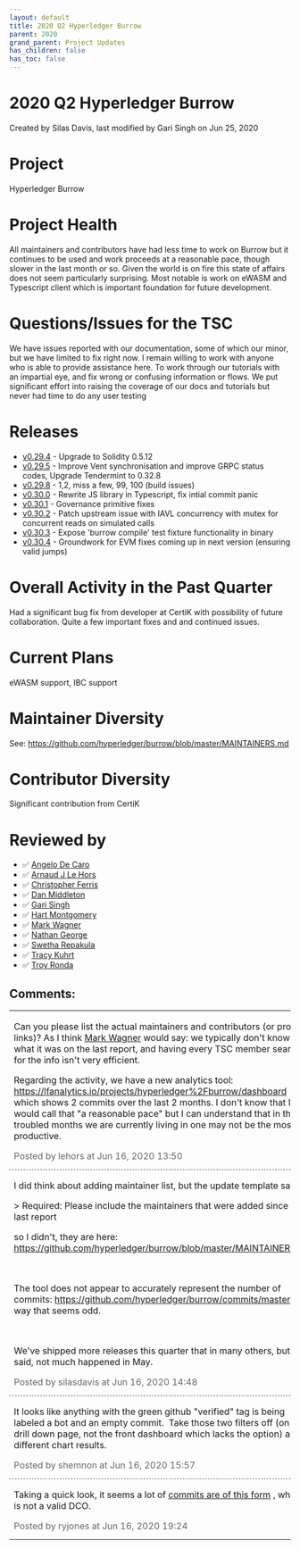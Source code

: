 ```yaml
---
layout: default
title: 2020 Q2 Hyperledger Burrow
parent: 2020
grand_parent: Project Updates
has_children: false
has_toc: false
---
```


# 2020 Q2 Hyperledger Burrow

Created by Silas Davis, last modified by Gari Singh on Jun 25, 2020

# Project

Hyperledger Burrow

# Project Health

All maintainers and contributors have had less time to work on Burrow
but it continues to be used and work proceeds at a reasonable pace,
though slower in the last month or so. Given the world is on fire this
state of affairs does not seem particularly surprising. Most notable is
work on eWASM and Typescript client which is important foundation for
future development. 

# Questions/Issues for the TSC

We have issues reported with our documentation, some of which our minor,
but we have limited to fix right now. I remain willing to work with
anyone who is able to provide assistance here. To work through our
tutorials with an impartial eye, and fix wrong or confusing information
or flows. We put significant effort into raising the coverage of our
docs and tutorials but never had time to do any user testing

# Releases

-   <a href="https://github.com/hyperledger/burrow/releases/tag/v0.29.4" class="external-link" rel="nofollow">v0.29.4</a> - Upgrade to
Solidity 0.5.12
-   <a href="https://github.com/hyperledger/burrow/releases/tag/v0.29.5" class="external-link" rel="nofollow">v0.29.5</a> - Improve Vent
synchronisation and improve GRPC status codes, Upgrade Tendermint to
0.32.8
-   <a href="https://github.com/hyperledger/burrow/releases/tag/v0.29.8" class="external-link" rel="nofollow">v0.29.8</a> - 1,2, miss a few,
99, 100 (build issues)
-   <a href="https://github.com/hyperledger/burrow/releases/tag/v0.30.0" class="external-link" rel="nofollow">v0.30.0</a> - Rewrite JS
library in Typescript, fix intial commit panic
-   <a href="https://github.com/hyperledger/burrow/releases/tag/v0.30.1" class="external-link" rel="nofollow">v0.30.1</a> - Governance
primitive fixes
-   <a href="https://github.com/hyperledger/burrow/releases/tag/v0.30.2" class="external-link" rel="nofollow">v0.30.2</a> - Patch upstream
issue with IAVL concurrency with mutex for concurrent reads on
simulated calls
-   <a href="https://github.com/hyperledger/burrow/releases/tag/v0.30.3" class="external-link" rel="nofollow">v0.30.3</a> - Expose 'burrow
compile' test fixture functionality in binary
-   <a href="https://github.com/hyperledger/burrow/releases/tag/v0.30.4" class="external-link" rel="nofollow">v0.30.4</a> - Groundwork for
EVM fixes coming up in next version (ensuring valid jumps)

# Overall Activity in the Past Quarter

Had a significant bug fix from developer at CertiK with possibility of
future collaboration. Quite a few important fixes and and continued
issues.

# Current Plans

eWASM support, IBC support

# Maintainer Diversity

See: <a href="https://github.com/hyperledger/burrow/blob/master/MAINTAINERS.md" class="external-link" rel="nofollow">https://github.com/hyperledger/burrow/blob/master/MAINTAINERS.md</a>

# Contributor Diversity

Significant contribution from CertiK



# Reviewed by
-   ✅ <a href="https://wiki.hyperledger.org/display/~angelo.decaro" class="confluence-userlink user-mention" data-username="angelo.decaro" data-linked-resource-id="16327529" data-linked-resource-version="1" data-linked-resource-type="userinfo" data-base-url="https://wiki.hyperledger.org">Angelo De Caro</a>
-   ✅ <a href="https://wiki.hyperledger.org/display/~lehors" class="confluence-userlink user-mention" data-username="lehors" data-linked-resource-id="2394240" data-linked-resource-version="1" data-linked-resource-type="userinfo" data-base-url="https://wiki.hyperledger.org">Arnaud J Le Hors</a>
-   ✅ <a href="https://wiki.hyperledger.org/display/~ChristopherFerris" class="confluence-userlink user-mention" data-username="ChristopherFerris" data-linked-resource-id="2392402" data-linked-resource-version="1" data-linked-resource-type="userinfo" data-base-url="https://wiki.hyperledger.org">Christopher Ferris</a>
-   ✅
<a href="https://wiki.hyperledger.org/display/~dan.middleton@intel.com" class="confluence-userlink user-mention" data-username="dan.middleton@intel.com" data-linked-resource-id="6427025" data-linked-resource-version="2" data-linked-resource-type="userinfo" data-base-url="https://wiki.hyperledger.org">Dan Middleton</a>
-   ✅ <a href="https://wiki.hyperledger.org/display/~mastersingh24" class="confluence-userlink user-mention" data-username="mastersingh24" data-linked-resource-id="16321659" data-linked-resource-version="1" data-linked-resource-type="userinfo" data-base-url="https://wiki.hyperledger.org">Gari Singh</a>
-   ✅ <a href="https://wiki.hyperledger.org/display/~hartm" class="confluence-userlink user-mention" data-username="hartm" data-linked-resource-id="6422922" data-linked-resource-version="1" data-linked-resource-type="userinfo" data-base-url="https://wiki.hyperledger.org">Hart Montgomery</a>
-   ✅ <a href="https://wiki.hyperledger.org/display/~mwagner" class="confluence-userlink user-mention" data-username="mwagner" data-linked-resource-id="5505170" data-linked-resource-version="1" data-linked-resource-type="userinfo" data-base-url="https://wiki.hyperledger.org">Mark Wagner</a>
-   ✅ <a href="https://wiki.hyperledger.org/display/~nage" class="confluence-userlink user-mention" data-username="nage" data-linked-resource-id="2393038" data-linked-resource-version="1" data-linked-resource-type="userinfo" data-base-url="https://wiki.hyperledger.org">Nathan George</a>
-   ✅ <a href="https://wiki.hyperledger.org/display/~swetharepakula" class="confluence-userlink user-mention" data-username="swetharepakula" data-linked-resource-id="5505323" data-linked-resource-version="1" data-linked-resource-type="userinfo" data-base-url="https://wiki.hyperledger.org">Swetha Repakula</a>
-   ✅ <a href="https://wiki.hyperledger.org/display/~tkuhrt" class="confluence-userlink user-mention" data-username="tkuhrt" data-linked-resource-id="1180151" data-linked-resource-version="2" data-linked-resource-type="userinfo" data-base-url="https://wiki.hyperledger.org">Tracy Kuhrt</a>
-   ✅ <a href="https://wiki.hyperledger.org/display/~troyronda" class="confluence-userlink user-mention" data-username="troyronda" data-linked-resource-id="9110618" data-linked-resource-version="2" data-linked-resource-type="userinfo" data-base-url="https://wiki.hyperledger.org">Troy Ronda</a>



## Comments:

<table data-border="0" width="100%">
<colgroup>
<col style="width: 100%" />
</colgroup>
<tbody>
<tr class="odd">
<td><span id="comment-31203142"></span>
<p>Can you please list the actual maintainers and contributors (or
provide links)? As I think <a href="https://wiki.hyperledger.org/display/~mwagner" class="confluence-userlink user-mention" data-username="mwagner" data-linked-resource-id="5505170" data-linked-resource-version="1" data-linked-resource-type="userinfo" data-base-url="https://wiki.hyperledger.org">Mark Wagner</a> would say:
we typically don't know what it was on the last report, and having every
TSC member search for the info isn't very efficient.</p>
<p>Regarding the activity, we have a new analytics tool: <a href="https://lfanalytics.io/projects/hyperledger%2Fburrow/dashboard" class="external-link" rel="nofollow">https://lfanalytics.io/projects/hyperledger%2Fburrow/dashboard</a>
which shows 2 commits over the last 2 months. I don't know that I would
call that "a reasonable pace" but I can understand that in those
troubled months we are currently living in one may not be the most
productive.</p>
<div class="smallfont" data-align="left" style="color: #666666; width: 98%; margin-bottom: 10px;">
 Posted by lehors at Jun
16, 2020 13:50 </div ></td>
</tr>
<tr class="even">
<td style="border-top: 1px dashed #666666"><span id="comment-31203149"></span>
<p>I did think about adding maintainer list, but the update template
says:</p>
<p>&gt; Required: Please include the maintainers that were added since
your last report</p>
<p>so I didn't, they are here: <a href="https://github.com/hyperledger/burrow/blob/master/MAINTAINERS.md" class="external-link" rel="nofollow">https://github.com/hyperledger/burrow/blob/master/MAINTAINERS.md</a></p>
<p><br />
</p>
<p>The tool does not appear to accurately represent the number of
commits: <a href="https://github.com/hyperledger/burrow/commits/master" class="external-link" rel="nofollow">https://github.com/hyperledger/burrow/commits/master</a>
in a way that seems odd.</p>
<p><br />
</p>
<p>We've shipped more releases this quarter that in many others, but
like I said, not much happened in May.</p>
<div class="smallfont" data-align="left" style="color: #666666; width: 98%; margin-bottom: 10px;">
Posted by silasdavis at Jun 16, 2020 14:48 </div ></td>
</tr>
<tr class="odd">
<td style="border-top: 1px dashed #666666"><span id="comment-31203157"></span>
<p>It looks like anything with the green github "verified" tag is being
labeled a bot and an empty commit.  Take those two filters off (on a
drill down page, not the front dashboard which lacks the option) and a
different chart results.</p>
<div class="smallfont" data-align="left" style="color: #666666; width: 98%; margin-bottom: 10px;">
Posted by shemnon at Jun 16, 2020 15:57 </div ></td>
</tr>
<tr class="even">
<td style="border-top: 1px dashed #666666"><span id="comment-31203176"></span>
<p>Taking a quick look, it seems a lot of <a href="https://github.com/hyperledger/burrow/commits?author=kwv&amp;since=2019-08-01&amp;until=2019-09-01" class="external-link" rel="nofollow">commits are of this form</a> ,
which is not a valid DCO.</p>
<div class="smallfont" data-align="left" style="color: #666666; width: 98%; margin-bottom: 10px;">
Posted by ryjones at Jun 16, 2020 19:24 </div ></td>
</tr>
</tbody>
</table>




